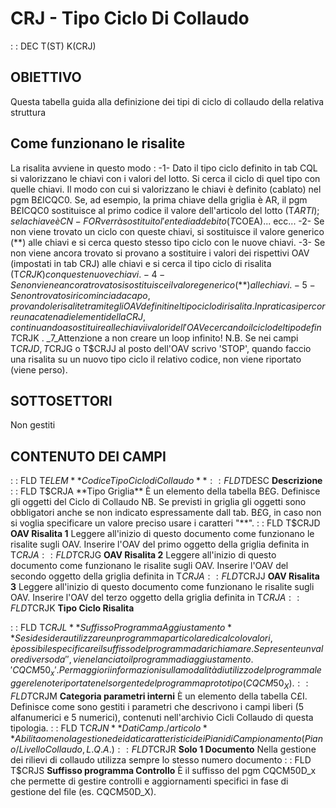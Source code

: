 # CRJ - Tipo Ciclo Di Collaudo
 :  : DEC T(ST) K(CRJ)
## OBIETTIVO
Questa tabella guida alla definizione dei tipi di ciclo di collaudo della relativa struttura
## Come funzionano le risalite
 La risalita avviene in questo modo : 
  -1- Dato il tipo ciclo definito in tab CQL si valorizzano le chiavi con i valori del lotto. Si cerca il ciclo di quel tipo con quelle chiavi.
Il modo con cui si valorizzano le chiavi è definito (cablato) nel pgm B£ICQC0. Se, ad esempio, la prima chiave della griglia è AR, il pgm B£ICQC0 sostituisce al primo codice il valore dell'articolo del lotto (T$ARTI); se la chiave è CN-FOR verrà sostituito l'ente di addebito (T$COEA)... ecc...
  -2- Se non viene trovato un ciclo con queste chiavi, si sostituisce il valore generico (**) alle chiavi e si cerca questo stesso tipo ciclo con le nuove chiavi.
  -3- Se non viene ancora trovato si provano a sostituire i valori dei rispettivi OAV (impostati in tab CRJ) alle chiavi e si cerca il tipo ciclo di risalita (T$CRJK) con queste nuove chiavi.
  -4- Se non viene ancora trovato si sostituisce il valore generico (**) alle chiavi.
  -5- Se non trovato si ricomincia da capo, provando le risalite tramite gli OAV definiti nel tipo ciclo di risalita. In pratica si percorre una catena di elementi della CRJ, continuando a sostituire alle chiavi i valori dell'OAV e cercando il ciclo del tipo def in T$CRJK .
_7_Attenzione a non creare un loop infinito!
 N.B. Se nei campi T$CRJD,T$CRJG o T$CRJJ al posto dell'OAV scrivo 'STOP', quando faccio una risalita su un nuovo tipo ciclo il relativo codice, non viene riportato (viene perso).
## SOTTOSETTORI
Non gestiti
## CONTENUTO DEI CAMPI
 :  : FLD T$ELEM **Codice Tipo Ciclo di Collaudo**
 :  : FLD T$DESC **Descrizione**
 :  : FLD T$CRJA **Tipo Griglia**
È un elemento della tabella B£G. Definisce gli oggetti del Ciclo di Collaudo
NB. Se previsti in griglia gli oggetti sono obbligatori anche se non indicato espressamente dall tab. B£G, in caso non si
    voglia specificare un valore preciso usare i caratteri "**".
 :  : FLD T$CRJD **OAV Risalita 1**
Leggere all'inizio di questo documento come funzionano le risalite sugli OAV.
Inserire l'OAV del primo oggetto della griglia definita in T$CRJA
 :  : FLD T$CRJG **OAV Risalita 2**
Leggere all'inizio di questo documento come funzionano le risalite sugli OAV.
Inserire l'OAV del secondo oggetto della griglia definita in T$CRJA
 :  : FLD T$CRJJ **OAV Risalita 3**
Leggere all'inizio di questo documento come funzionano le risalite sugli OAV.
Inserire l'OAV del terzo oggetto della griglia definita in T$CRJA
 :  : FLD T$CRJK **Tipo Ciclo Risalita**

 :  : FLD T$CRJL **Suffisso Programma Aggiustamento**
Se si desidera utilizzare un programma particolare di calcolo valori, è possibile specificare il suffisso del programma da richiamare. Se presente un valore diverso da ' ' , viene lanciato il programma di aggiustamento. 'CQCM50_x'. Per maggiori informazioni sulla modalità di utilizzo del programma leggere le note riportate nel sorgente del programma prototipo (CQCM50_X).
 :  : FLD T$CRJM **Categoria parametri interni**
È un elemento della tabella C£I. Definisce come sono gestiti i parametri che descrivono i campi liberi (5 alfanumerici e 5 numerici), contenuti nell'archivio Cicli Collaudo di questa tipologia.
 :  : FLD T$CRJN **Dati Camp./articolo**
Abilita o meno la gestione dei dati caratteristici dei Piani di Campionamento (Piano/Livello Collaudo, L.Q.A.)
 :  : FLD T$CRJR **Solo 1 Documento**
Nella gestione dei rilievi di collaudo utilizza sempre lo stesso numero documento
 :  : FLD T$CRJS **Suffisso programma Controllo**
È il suffisso del pgm CQCM50D_x che permette di gestire controlli e aggiornamenti specifici in fase di gestione del file (es. CQCM50D_X).
